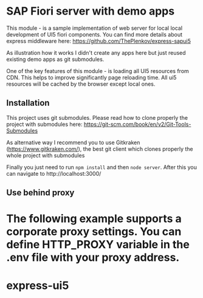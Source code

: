 # SAP Fiori server with demo apps
This module - is a sample implementation of web server for local local development of UI5 fiori components.
You can find more details about express middleware here: https://github.com/ThePlenkov/express-sapui5

As illustration how it works I didn't create any apps here but just reused existing demo apps as git submodules.

One of the key features of this module - is loading all UI5 resources from CDN. This helps to improve significantly page reloading time. All ui5 resources will be cached by the browser except local ones.

## Installation
This project uses git submodules. Please read how to clone properly the project with submodules here:
https://git-scm.com/book/en/v2/Git-Tools-Submodules

As alternative way I recommend you to use Gitkraken (https://www.gitkraken.com/), the best git client which clones properly the whole project with submodules

Finally you just need to run ```npm install``` and then ```node server```.
After this you can navigate to http://localhost:3000/

## Use behind proxy
The following example supports a corporate proxy settings. You can define HTTP_PROXY variable in the .env file with your proxy address.
=======
# express-ui5

